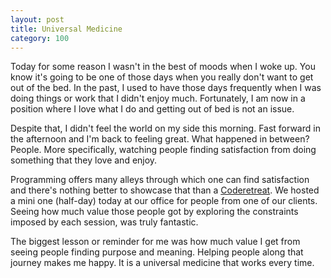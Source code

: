 ```yaml
---
layout: post
title: Universal Medicine
category: 100
---
```

Today for some reason I wasn't in the best of moods when I woke up. You know it's going to be one of those days when you really don't want to get out of the bed. In the past, I used to have those days frequently when I was doing things or work that I didn't enjoy much. Fortunately, I am now in a position where I love what I do and getting out of bed is not an issue.

Despite that, I didn't feel the world on my side this morning. Fast forward in the afternoon and I'm back to feeling great. What happened in between? People. More specifically, watching people finding satisfaction from doing something that they love and enjoy.

Programming offers many alleys through which one can find satisfaction and there's nothing better to showcase that than a [Coderetreat](http://coderetreat.org/about). We hosted a mini one (half-day) today at our office for people from one of our clients. Seeing how much value those people got by exploring the constraints imposed by each session, was truly fantastic.

The biggest lesson or reminder for me was how much value I get from seeing people finding purpose and meaning. Helping people along that journey makes me happy. It is a universal medicine that works every time.
